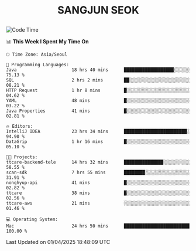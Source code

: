 <h1>
 <p align="center">
   SANGJUN SEOK
 </p>
</h1>

<!--START_SECTION:waka-->
![Code Time](http://img.shields.io/badge/Code%20Time-4%2C197%20hrs%2033%20mins-blue)

📊 **This Week I Spent My Time On** 

```text
🕑︎ Time Zone: Asia/Seoul

💬 Programming Languages: 
Java                     18 hrs 40 mins      ███████████████████░░░░░░   75.13 % 
SQL                      2 hrs 2 mins        ██░░░░░░░░░░░░░░░░░░░░░░░   08.21 % 
HTTP Request             1 hr 8 mins         █░░░░░░░░░░░░░░░░░░░░░░░░   04.62 % 
YAML                     48 mins             █░░░░░░░░░░░░░░░░░░░░░░░░   03.22 % 
Java Properties          41 mins             █░░░░░░░░░░░░░░░░░░░░░░░░   02.81 % 

🔥 Editors: 
IntelliJ IDEA            23 hrs 34 mins      ████████████████████████░   94.90 % 
DataGrip                 1 hr 16 mins        █░░░░░░░░░░░░░░░░░░░░░░░░   05.10 % 

🐱‍💻 Projects: 
ttcare-backend-tele      14 hrs 32 mins      ███████████████░░░░░░░░░░   58.55 % 
scan-sdk                 7 hrs 55 mins       ████████░░░░░░░░░░░░░░░░░   31.91 % 
nonghyup-api             41 mins             █░░░░░░░░░░░░░░░░░░░░░░░░   02.82 % 
ttcare                   38 mins             █░░░░░░░░░░░░░░░░░░░░░░░░   02.56 % 
ttcare-aws               21 mins             ░░░░░░░░░░░░░░░░░░░░░░░░░   01.46 % 

💻 Operating System: 
Mac                      24 hrs 50 mins      █████████████████████████   100.00 % 
```


 Last Updated on 01/04/2025 18:48:09 UTC
<!--END_SECTION:waka-->
